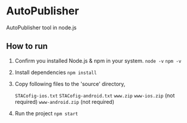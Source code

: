 # AutoPublisher
AutoPublisher tool in node.js

## How to run

1. Confirm you installed Node.js & npm in your system.
    `node -v`
    `npm -v`

2. Install dependencies
    `npm install`

3. Copy following files to the 'source' directory,

    `STACofig-ios.txt`
    `STACofig-android.txt`
    `www.zip`
    `www-ios.zip`  (not required)
    `www-android.zip`  (not required)


4. Run the project
    `npm start`